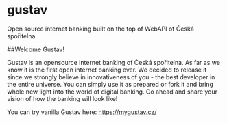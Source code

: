 # gustav
Open source internet banking built on the top of WebAPI of Česká spořitelna

##Welcome Gustav!

Gustav is an opensource internet banking of Česká spořitelna. As far as we know it is the first open internet banking ever. We decided to release it since we strongly believe in innovativeness of you - the best developer in the entire universe. You can simply use it as prepared or fork it and bring whole new light into the world of digital banking.
Go ahead and share your vision of how the banking will look like!

You can try vanilla Gustav here: https://mygustav.cz/
